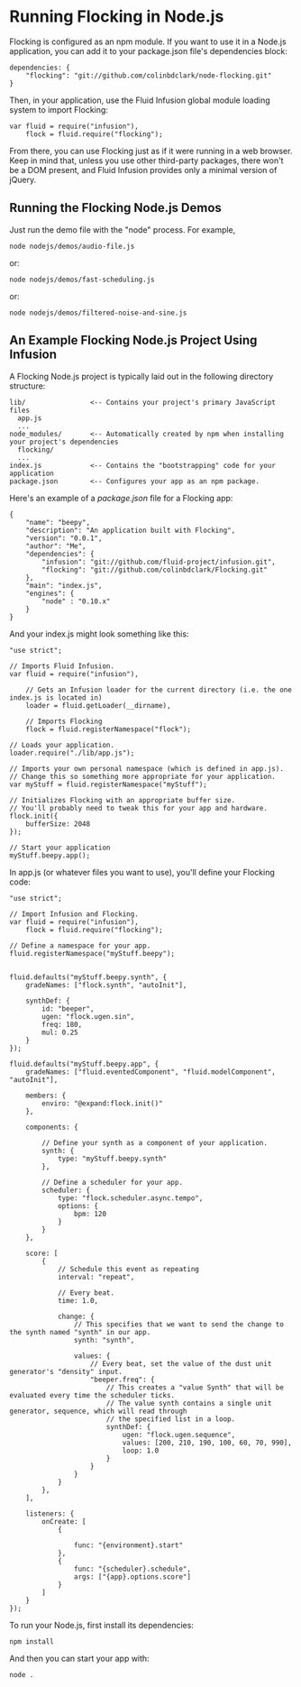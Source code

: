# Running Flocking in Node.js #

Flocking is configured as an npm module. If you want to use it in a Node.js application, you can add it to your package.json file's dependencies block:

    dependencies: {
        "flocking": "git://github.com/colinbdclark/node-flocking.git"
    }

Then, in your application, use the Fluid Infusion global module loading system to import Flocking:

    var fluid = require("infusion"),
        flock = fluid.require("flocking");

From there, you can use Flocking just as if it were running in a web browser. Keep in mind that, unless you use other third-party packages, there won't be a DOM present, and Fluid Infusion provides only a minimal version of jQuery.


## Running the Flocking Node.js Demos ##

Just run the demo file with the "node" process. For example,

    node nodejs/demos/audio-file.js

or:

    node nodejs/demos/fast-scheduling.js

or:

    node nodejs/demos/filtered-noise-and-sine.js


## An Example Flocking Node.js Project Using Infusion ##

A Flocking Node.js project is typically laid out in the following directory structure:

    lib/                <-- Contains your project's primary JavaScript files
      app.js
      ...
    node_modules/       <-- Automatically created by npm when installing your project's dependencies
      flocking/
      ...
    index.js            <-- Contains the "bootstrapping" code for your application
    package.json        <-- Configures your app as an npm package.

Here's an example of a _package.json_ file for a Flocking app:

    {
        "name": "beepy",
        "description": "An application built with Flocking",
        "version": "0.0.1",
        "author": "Me",
        "dependencies": {
            "infusion": "git://github.com/fluid-project/infusion.git",
            "flocking": "git://github.com/colinbdclark/Flocking.git"
        },
        "main": "index.js",
        "engines": {
            "node" : "0.10.x"
        }
    }

And your index.js might look something like this:

    "use strict";

    // Imports Fluid Infusion.
    var fluid = require("infusion"),

        // Gets an Infusion loader for the current directory (i.e. the one index.js is located in)
        loader = fluid.getLoader(__dirname),

        // Imports Flocking
        flock = fluid.registerNamespace("flock");

    // Loads your application.
    loader.require("./lib/app.js");

    // Imports your own personal namespace (which is defined in app.js).
    // Change this so something more appropriate for your application.
    var myStuff = fluid.registerNamespace("myStuff");

    // Initializes Flocking with an appropriate buffer size.
    // You'll probably need to tweak this for your app and hardware.
    flock.init({
        bufferSize: 2048
    });

    // Start your application
    myStuff.beepy.app();


In app.js (or whatever files you want to use), you'll define your Flocking code:

    "use strict";

    // Import Infusion and Flocking.
    var fluid = require("infusion"),
        flock = fluid.require("flocking");

    // Define a namespace for your app.
    fluid.registerNamespace("myStuff.beepy");


    fluid.defaults("myStuff.beepy.synth", {
        gradeNames: ["flock.synth", "autoInit"],

        synthDef: {
            id: "beeper",
            ugen: "flock.ugen.sin",
            freq: 180,
            mul: 0.25
        }
    });

    fluid.defaults("myStuff.beepy.app", {
        gradeNames: ["fluid.eventedComponent", "fluid.modelComponent", "autoInit"],

        members: {
            enviro: "@expand:flock.init()"
        },

        components: {

            // Define your synth as a component of your application.
            synth: {
                type: "myStuff.beepy.synth"
            },

            // Define a scheduler for your app.
            scheduler: {
                type: "flock.scheduler.async.tempo",
                options: {
                    bpm: 120
                }
            }
        },

        score: [
            {
                // Schedule this event as repeating
                interval: "repeat",

                // Every beat.
                time: 1.0,

                change: {
                    // This specifies that we want to send the change to the synth named "synth" in our app.
                    synth: "synth",

                    values: {
                        // Every beat, set the value of the dust unit generator's "density" input.
                        "beeper.freq": {
                            // This creates a "value Synth" that will be evaluated every time the scheduler ticks.
                            // The value synth contains a single unit generator, sequence, which will read through
                            // the specified list in a loop.
                            synthDef: {
                                ugen: "flock.ugen.sequence",
                                values: [200, 210, 190, 100, 60, 70, 990],
                                loop: 1.0
                            }
                        }
                    }
                }
            },
        ],

        listeners: {
            onCreate: [
                {

                    func: "{environment}.start"
                },
                {
                    func: "{scheduler}.schedule",
                    args: ["{app}.options.score"]
                }
            ]
        }
    });


To run your Node.js, first install its dependencies:

    npm install

And then you can start your app with:

    node .

